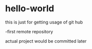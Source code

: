 hello-world
===========

this is just for getting usage of git hub

-first remote repository 

actual project would be committed later
